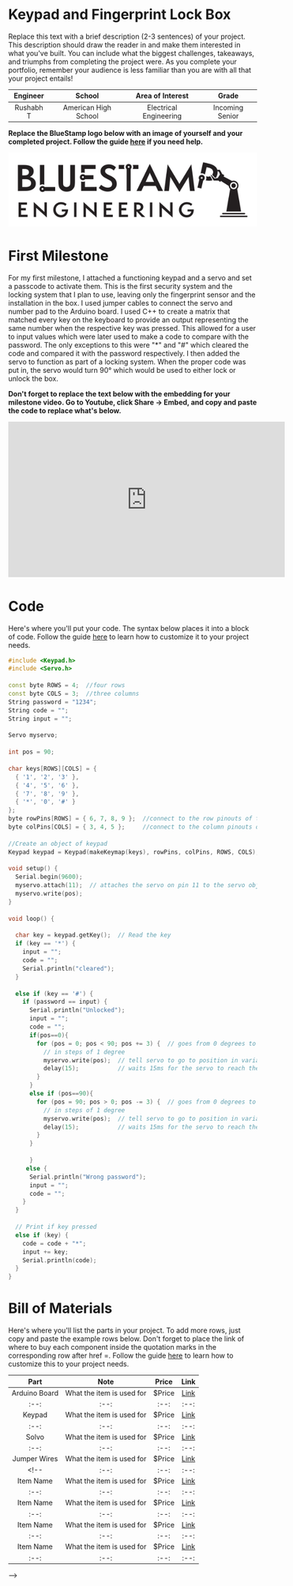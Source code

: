 # Keypad and Fingerprint Lock Box
Replace this text with a brief description (2-3 sentences) of your project. This description should draw the reader in and make them interested in what you've built. You can include what the biggest challenges, takeaways, and triumphs from completing the project were. As you complete your portfolio, remember your audience is less familiar than you are with all that your project entails!

| **Engineer** | **School** | **Area of Interest** | **Grade** |
|:--:|:--:|:--:|:--:|
| Rushabh T | American High School | Electrical Engineering | Incoming Senior

**Replace the BlueStamp logo below with an image of yourself and your completed project. Follow the guide [here](https://tomcam.github.io/least-github-pages/adding-images-github-pages-site.html) if you need help.**

![Headstone Image](logo.svg)
  
<!--# Final Milestone
For your final milestone, explain the outcome of your project. Key details to include are:
- What you've accomplished since your previous milestone
- What your biggest challenges and triumphs were at BSE
- A summary of key topics you learned about
- What you hope to learn in the future after everything you've learned at BSE

**Don't forget to replace the text below with the embedding for your milestone video. Go to Youtube, click Share -> Embed, and copy and paste the code to replace what's below.**

<iframe width="560" height="315" src="https://www.youtube.com/embed/F7M7imOVGug" title="YouTube video player" frameborder="0" allow="accelerometer; autoplay; clipboard-write; encrypted-media; gyroscope; picture-in-picture; web-share" allowfullscreen></iframe>

# Code
Here's where you'll put your code. The syntax below places it into a block of code. Follow the guide [here]([url](https://www.markdownguide.org/extended-syntax/)) to learn how to customize it to your project needs. 

```c++
void setup() {
  // put your setup code here, to run once:
  Serial.begin(9600);
  Serial.println("Hello World!");
}
void loop() {
  // put your main code here, to run repeatedly:

}
```

# Second Milestone
For your second milestone, explain what you've worked on since your previous milestone. You can highlight:
- Technical details of what you've accomplished and how they contribute to the final goal
- What has been surprising about the project so far
- Previous challenges you faced that you overcame
- What needs to be completed before your final milestone 

**Don't forget to replace the text below with the embedding for your milestone video. Go to Youtube, click Share -> Embed, and copy and paste the code to replace what's below.**

<iframe width="560" height="315" src="https://www.youtube.com/embed/y3VAmNlER5Y" title="YouTube video player" frameborder="0" allow="accelerometer; autoplay; clipboard-write; encrypted-media; gyroscope; picture-in-picture; web-share" allowfullscreen></iframe>

# Code
Here's where you'll put your code. The syntax below places it into a block of code. Follow the guide [here]([url](https://www.markdownguide.org/extended-syntax/)) to learn how to customize it to your project needs. 

```c++
void setup() {
  // put your setup code here, to run once:
  Serial.begin(9600);
  Serial.println("Hello World!");
}
void loop() {
  // put your main code here, to run repeatedly:

}
```

-->

# First Milestone
<!--For your first milestone, describe what your project is and how you plan to build it. You can include:
- An explanation about the different components of your project and how they will all integrate together
- Technical progress you've made so far
- Challenges you're facing and solving in your future milestones
- What your plan is to complete your project-->

For my first milestone, I attached a functioning keypad and a servo and set a passcode to activate them. This is the first security system and the locking system that I plan to use, leaving only the fingerprint sensor and the installation in the box. I used jumper cables to connect the servo and number pad to the Arduino board. I used C++ to create a matrix that matched every key on the keyboard to provide an output representing the same number when the respective key was pressed. This allowed for a user to input values which were later used to make a code to compare with the password. The only exceptions to this were "*" and "#" which cleared the code and compared it with the password respectively. I then added the servo to function as part of a locking system. When the proper code was put in, the servo would turn 90° which would be used to either lock or unlock the box.

**Don't forget to replace the text below with the embedding for your milestone video. Go to Youtube, click Share -> Embed, and copy and paste the code to replace what's below.**


<iframe width="560" height="315" src="https://www.youtube.com/embed/CaCazFBhYKs" title="YouTube video player" frameborder="0" allow="accelerometer; autoplay; clipboard-write; encrypted-media; gyroscope; picture-in-picture; web-share" allowfullscreen></iframe>

# Code
Here's where you'll put your code. The syntax below places it into a block of code. Follow the guide [here]([url](https://www.markdownguide.org/extended-syntax/)) to learn how to customize it to your project needs. 

```c++
#include <Keypad.h>
#include <Servo.h>

const byte ROWS = 4;  //four rows
const byte COLS = 3;  //three columns
String password = "1234";
String code = "";
String input = "";

Servo myservo;

int pos = 90;

char keys[ROWS][COLS] = {
  { '1', '2', '3' },
  { '4', '5', '6' },
  { '7', '8', '9' },
  { '*', '0', '#' }
};
byte rowPins[ROWS] = { 6, 7, 8, 9 };  //connect to the row pinouts of the keypad
byte colPins[COLS] = { 3, 4, 5 };     //connect to the column pinouts of the keypad

//Create an object of keypad
Keypad keypad = Keypad(makeKeymap(keys), rowPins, colPins, ROWS, COLS);

void setup() {
  Serial.begin(9600);
  myservo.attach(11);  // attaches the servo on pin 11 to the servo object
  myservo.write(pos);
}

void loop() {

  char key = keypad.getKey();  // Read the key
  if (key == '*') {
    input = "";
    code = "";
    Serial.println("cleared");
  }

  else if (key == '#') {
    if (password == input) {
      Serial.println("Unlocked");
      input = "";
      code = "";
      if(pos==0){
        for (pos = 0; pos < 90; pos += 3) {  // goes from 0 degrees to 180 degrees
          // in steps of 1 degree
          myservo.write(pos);  // tell servo to go to position in variable 'pos'
          delay(15);           // waits 15ms for the servo to reach the position
        }
      }
      else if (pos==90){
        for (pos = 90; pos > 0; pos -= 3) {  // goes from 0 degrees to 180 degrees
          // in steps of 1 degree
          myservo.write(pos);  // tell servo to go to position in variable 'pos'
          delay(15);           // waits 15ms for the servo to reach the position
        }
      }

      }
     else {
      Serial.println("Wrong password");
      input = "";
      code = "";
    }
  }

  // Print if key pressed
  else if (key) {
    code = code + "*";
    input += key;
    Serial.println(code);
  }
}

```

<!--# Schematics 
Here's where you'll put images of your schematics. [Tinkercad](https://www.tinkercad.com/blog/official-guide-to-tinkercad-circuits) and [Fritzing](https://fritzing.org/learning/) are both great resoruces to create professional schematic diagrams, though BSE recommends Tinkercad becuase it can be done easily and for free in the browser. 

-->

# Bill of Materials
Here's where you'll list the parts in your project. To add more rows, just copy and paste the example rows below.
Don't forget to place the link of where to buy each component inside the quotation marks in the corresponding row after href =. Follow the guide [here]([url](https://www.markdownguide.org/extended-syntax/)) to learn how to customize this to your project needs. 

| **Part** | **Note** | **Price** | **Link** |
|:--:|:--:|:--:|:--:|
| Arduino Board | What the item is used for | $Price | <a href="https://www.amazon.com/Arduino-A000066-ARDUINO-UNO-R3/dp/B008GRTSV6/"> Link </a> |
|:--:|:--:|:--:|:--:|
| Keypad | What the item is used for | $Price | <a href="https://www.amazon.com/Arduino-A000066-ARDUINO-UNO-R3/dp/B008GRTSV6/"> Link </a> |
|:--:|:--:|:--:|:--:|
| Solvo | What the item is used for | $Price | <a href="https://www.amazon.com/Arduino-A000066-ARDUINO-UNO-R3/dp/B008GRTSV6/"> Link </a> |
|:--:|:--:|:--:|:--:|
| Jumper Wires | What the item is used for | $Price | <a href="https://www.amazon.com/Arduino-A000066-ARDUINO-UNO-R3/dp/B008GRTSV6/"> Link </a> |
<!--|:--:|:--:|:--:|:--:|
| Item Name | What the item is used for | $Price | <a href="https://www.amazon.com/Arduino-A000066-ARDUINO-UNO-R3/dp/B008GRTSV6/"> Link </a> |
|:--:|:--:|:--:|:--:|
| Item Name | What the item is used for | $Price | <a href="https://www.amazon.com/Arduino-A000066-ARDUINO-UNO-R3/dp/B008GRTSV6/"> Link </a> |
|:--:|:--:|:--:|:--:|
| Item Name | What the item is used for | $Price | <a href="https://www.amazon.com/Arduino-A000066-ARDUINO-UNO-R3/dp/B008GRTSV6/"> Link </a> |
|:--:|:--:|:--:|:--:|
| Item Name | What the item is used for | $Price | <a href="https://www.amazon.com/Arduino-A000066-ARDUINO-UNO-R3/dp/B008GRTSV6/"> Link </a> |
|:--:|:--:|:--:|:--:|
-->

<!--
# Other Resources/Examples
One of the best parts about Github is that you can view how other people set up their own work. Here are some past BSE portfolios that are awesome examples. You can view how they set up their portfolio, and you can view their index.md files to understand how they implemented different portfolio components.
- [Example 1](https://trashytuber.github.io/YimingJiaBlueStamp/)
- [Example 2](https://sviatil0.github.io/Sviatoslav_BSE/)
- [Example 3](https://arneshkumar.github.io/arneshbluestamp/)

To watch the BSE tutorial on how to create a portfolio, click here.

-->
